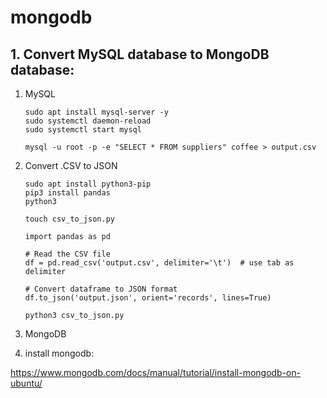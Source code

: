# mongodb

## 1. Convert MySQL database to MongoDB database:

1. MySQL
   
   ```
   sudo apt install mysql-server -y
   sudo systemctl daemon-reload
   sudo systemctl start mysql
   ```
   
   ```
   mysql -u root -p -e "SELECT * FROM suppliers" coffee > output.csv
   ```

3. Convert .CSV to JSON

   ```
   sudo apt install python3-pip
   pip3 install pandas
   python3
   ```

   ```
   touch csv_to_json.py
   ```

   ```
   import pandas as pd

   # Read the CSV file
   df = pd.read_csv('output.csv', delimiter='\t')  # use tab as delimiter
    
   # Convert dataframe to JSON format
   df.to_json('output.json', orient='records', lines=True)
   ```
   
   ```
   python3 csv_to_json.py
   ```

5. MongoDB
1. install mongodb:

https://www.mongodb.com/docs/manual/tutorial/install-mongodb-on-ubuntu/

